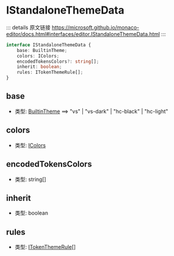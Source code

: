 # IStandaloneThemeData
        
::: details 原文链接
https://microsoft.github.io/monaco-editor/docs.html#interfaces/editor.IStandaloneThemeData.html
:::

```ts
interface IStandaloneThemeData {
    base: BuiltinTheme;
    colors: IColors;
    encodedTokensColors?: string[];
    inherit: boolean;
    rules: ITokenThemeRule[];
}
```

## base
- 类型: [BuiltinTheme](/api/editor/BuiltinTheme.md) ==> "vs" | "vs-dark" | "hc-black" | "hc-light"


## colors
- 类型: [IColors](/api/editor/IColors.md)


## encodedTokensColors
- 类型: string[]


## inherit
- 类型: boolean


## rules
- 类型: [ITokenThemeRule](/api/editor/ITokenThemeRule.md)[]


